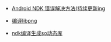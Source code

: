 ###

- [Android NDK 错误解决方法(持续更新ing](https://blog.csdn.net/wl724120268/article/details/102581703)

- [编译libpng](https://wenku.baidu.com/view/bcf9ef3e68d97f192279168884868762cbaebb47.html?_wkts_=1668590636449&bdQuery=libpng+%E6%89%93%E5%8C%85%E5%8A%A8%E6%80%81%E5%BA%93)
- [ndk编译生成so动态库](https://blog.csdn.net/evolution23/article/details/80272247)
